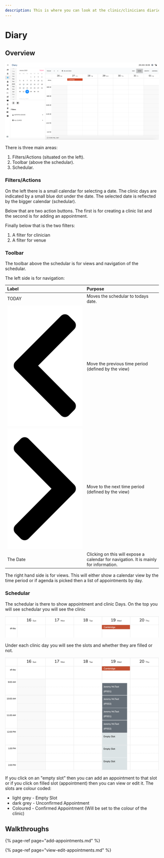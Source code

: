 ```yaml
---
description: This is where you can look at the clinic/clinicians diaries.
---
```


# Diary

## Overview

![](../../.gitbook/assets/screenshot-2020-01-28-at-18.36.36.png)

There is three main areas:

1. Filters/Actions \(situated on the left\).
2. Toolbar \(above the schedular\).
3. Schedular.

### Filters/Actions

On the left there is a small calendar for selecting a date. The clinic days are indicated by a small blue dot under the date. The selected date is reflected by the bigger calendar \(schedular\).

Below that are two action buttons. The first is for creating a clinic list and the second is for adding an appointment.

Finally below that is the two filters:

1. A filter for clinician
2. A filter for venue

### Toolbar

The toolbar above the schedular is for views and navigation of the schedular. 

The left side is for navigation:

| Label | Purpose |
| :--- | :--- |
| TODAY | Moves the schedular to todays date. |
| ![](../../.gitbook/assets/chevron-left.svg)  | Move the previous time period \(defined by the view\) |
| ![](../../.gitbook/assets/chevron-right.svg)  | Move to the next time period \(defined by the view\) |
| The Date | Clicking on this will expose a calendar for navigation. It is mainly for information. |

The right hand side is for views. This will either show a calendar view by the time period or if agenda is picked then a list of appointments by day.

### Schedular

The schedular is there to show appointment and clinic Days. On the top you will see schedular you will see the clinic 

![](../../.gitbook/assets/screenshot-2020-03-09-at-12.08.01.png)

Under each clinic day you will see the slots and whether they are filled or not.

![](../../.gitbook/assets/screenshot-2020-03-09-at-12.09.30.png)

If you click on an "empty slot" then you can add an appointment to that slot or if you click on filled slot \(appointment\) then you can view or edit it. The slots are colour coded:

* light grey - Empty Slot
* dark grey - Unconfirmed Appointment
* Coloured - Confirmed Appointment \(Will be set to the colour of the clinic\)

## Walkthroughs

{% page-ref page="add-appointments.md" %}

{% page-ref page="view-edit-appointments.md" %}

